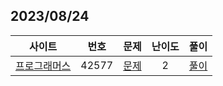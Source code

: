 ## 2023/08/24

|사이트 | 번호 | 문제  | 난이도 | 풀이 |
|:------:|:------:|:----:|:---------:|:---------:|
|[프로그래머스](https://school.programmers.co.kr/)|  42577 | [문제](https://school.programmers.co.kr/learn/courses/30/lessons/42577) |2| [풀이]()|



<br/>
<br/>

